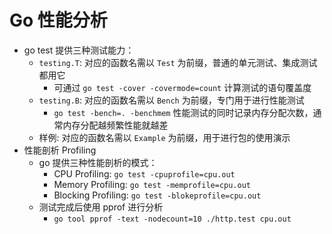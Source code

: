 # Go 性能分析

- go test 提供三种测试能力：
  - `testing.T`: 对应的函数名需以 `Test` 为前缀，普通的单元测试、集成测试都用它
    - 可通过 `go test -cover -covermode=count` 计算测试的语句覆盖度
  - `testing.B`: 对应的函数名需以 `Bench` 为前缀，专门用于进行性能测试
    - `go test -bench=. -benchmem` 性能测试的同时记录内存分配次数，通常内存分配越频繁性能就越差
  - 样例: 对应的函数名需以 `Example` 为前缀，用于进行包的使用演示
- 性能剖析 Profiling
  - go 提供三种性能剖析的模式：
    - CPU Profiling: `go test -cpuprofile=cpu.out`
    - Memory Profiling: `go test -memprofile=cpu.out`
    - Blocking Profiling: `go test -blokeprofile=cpu.out`
  - 测试完成后使用 pprof 进行分析
    - `go tool pprof -text -nodecount=10 ./http.test cpu.out`
